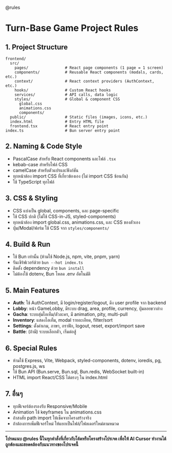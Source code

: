 @rules

# Turn-Base Game Project Rules

## 1. Project Structure

```
frontend/
  src/
    pages/                # React page components (1 page = 1 screen)
    components/           # Reusable React components (modals, cards, etc.)
    context/              # React context providers (AuthContext, etc.)
    hooks/                # Custom React hooks
    services/             # API calls, data logic
    styles/               # Global & component CSS
      global.css
      animations.css
      components/
  public/                 # Static files (images, icons, etc.)
  index.html              # Entry HTML file
  frontend.tsx            # React entry point
index.ts                  # Bun server entry point
```

## 2. Naming & Code Style

- PascalCase สำหรับ React components และไฟล์ `.tsx`
- kebab-case สำหรับไฟล์ CSS
- camelCase สำหรับตัวแปรและฟังก์ชัน
- ทุกหน้าต้อง import CSS ที่เกี่ยวข้องเอง (ไม่ import CSS ซ้อนกัน)
- ใช้ TypeScript ทุกไฟล์

## 3. CSS & Styling

- CSS แบ่งเป็น global, components, และ page-specific
- ใช้ CSS ปกติ (ไม่ใช้ CSS-in-JS, styled-components)
- ทุกหน้าต้อง import global.css, animations.css, และ CSS ของตัวเอง
- ปุ่ม/Modal/ฟอร์ม ใช้ CSS จาก `styles/components/`

## 4. Build & Run

- ใช้ Bun เท่านั้น (ห้ามใช้ Node.js, npm, vite, pnpm, yarn)
- รันเซิร์ฟเวอร์ด้วย `bun --hot index.ts`
- ติดตั้ง dependency ด้วย `bun install`
- ไม่ต้องใช้ dotenv, Bun โหลด .env อัตโนมัติ

## 5. Main Features

- **Auth**: ใช้ AuthContext, มี login/register/logout, ดึง user profile จาก backend
- **Lobby**: หน้า GameLobby, มีระบบ drag, area, profile, currency, ปุ่มลอยขวาล่าง
- **Gacha**: ระบบสุ่มไอเท็ม/ตัวละคร, มี animation, pity, multi-pull
- **Inventory**: แสดงไอเท็ม, modal รายละเอียด, filter/sort
- **Settings**: ตั้งค่าเกม, ภาษา, กราฟิก, logout, reset, export/import save
- **Battle**: (ถ้ามี) ระบบเลือกตัว, เริ่มต่อสู้

## 6. Special Rules

- ห้ามใช้ Express, Vite, Webpack, styled-components, dotenv, ioredis, pg, postgres.js, ws
- ใช้ Bun API (Bun.serve, Bun.sql, Bun.redis, WebSocket built-in)
- HTML import React/CSS ได้ตรงๆ ใน index.html

## 7. อื่นๆ

- ทุกฟีเจอร์ต้องรองรับ Responsive/Mobile
- Animation ใช้ keyframes ใน animations.css
- ถ้าสงสัย path import ให้เช็คจากโครงสร้างจริง
- ถ้าต้องการเพิ่มฟีเจอร์ใหม่ ให้แยกเป็นไฟล์/โฟลเดอร์ใหม่ตามหมวด

---

**โปรดแนบ @rules นี้ในทุกคำสั่งที่เกี่ยวกับโค้ดหรือโครงสร้างโปรเจค เพื่อให้ AI Cursor ทำงานได้ถูกต้องและสอดคล้องกับแนวทางของโปรเจคนี้**
